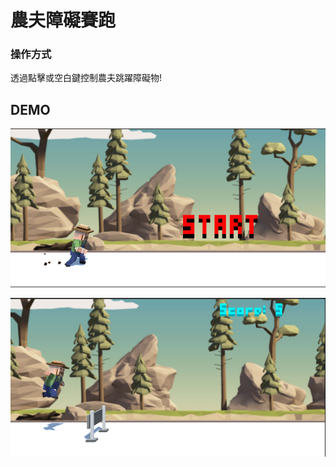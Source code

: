 # 農夫障礙賽跑
### 操作方式
透過點擊或空白鍵控制農夫跳躍障礙物!
## DEMO
![開始畫面](https://github.com/nohano1l/gamedesign/blob/master/obstaclerun/img/startview.png)

![遊戲畫面](https://github.com/nohano1l/gamedesign/blob/master/obstaclerun/img/gameview.png)